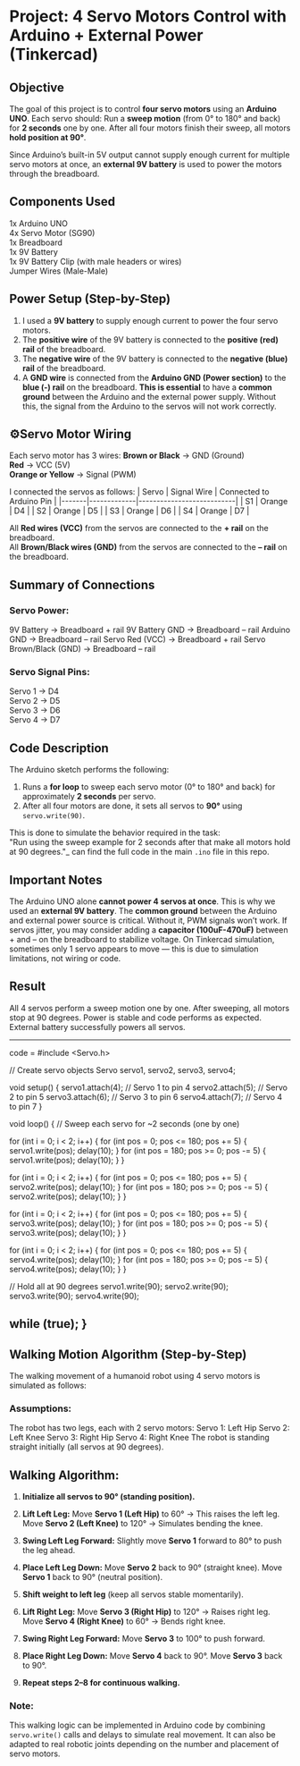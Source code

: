 # Project: 4 Servo Motors Control with Arduino + External Power (Tinkercad)
## Objective
The goal of this project is to control **four servo motors** using an **Arduino UNO**. Each servo should:
Run a **sweep motion** (from 0° to 180° and back) for **2 seconds** one by one.
After all four motors finish their sweep, all motors **hold position at 90°**.

Since Arduino’s built-in 5V output cannot supply enough current for multiple servo motors at once, an **external 9V battery** is used to power the motors through the breadboard.

## Components Used
1x Arduino UNO  
4x Servo Motor (SG90)  
1x Breadboard  
1x 9V Battery  
1x 9V Battery Clip (with male headers or wires)  
Jumper Wires (Male-Male)  

## Power Setup (Step-by-Step)

1. I used a **9V battery** to supply enough current to power the four servo motors.
2. The **positive wire** of the 9V battery is connected to the **positive (red) rail** of the breadboard.
3. The **negative wire** of the 9V battery is connected to the **negative (blue) rail** of the breadboard.
4. A **GND wire** is connected from the **Arduino GND (Power section)** to the **blue (-) rail** on the breadboard.
    **This is essential** to have a **common ground** between the Arduino and the external power supply. Without this, the signal from the Arduino to the servos will not work correctly.

## ⚙Servo Motor Wiring

Each servo motor has 3 wires:
**Brown or Black** → GND (Ground)  
**Red** → VCC (5V)  
**Orange or Yellow** → Signal (PWM)


I connected the servos as follows:
| Servo | Signal Wire | Connected to Arduino Pin |
|-------|-------------|---------------------------|
| S1    | Orange      | D4                        |
| S2    | Orange      | D5                        |
| S3    | Orange      | D6                        |
| S4    | Orange      | D7                        |

All **Red wires (VCC)** from the servos are connected to the **+ rail** on the breadboard.  
All **Brown/Black wires (GND)** from the servos are connected to the **– rail** on the breadboard.

## Summary of Connections

### Servo Power:
9V Battery → Breadboard + rail
9V Battery GND → Breadboard – rail
Arduino GND → Breadboard – rail
Servo Red (VCC) → Breadboard + rail
Servo Brown/Black (GND) → Breadboard – rail

### Servo Signal Pins:
Servo 1 → D4  
Servo 2 → D5  
Servo 3 → D6  
Servo 4 → D7

## Code Description

The Arduino sketch performs the following:

1. Runs a **for loop** to sweep each servo motor (0° to 180° and back) for approximately **2 seconds** per servo.
2. After all four motors are done, it sets all servos to **90°** using `servo.write(90)`.

This is done to simulate the behavior required in the task:  
"Run using the sweep example for 2 seconds after that make all motors hold at 90 degrees."_
 can find the full code in the main `.ino` file in this repo.

## Important Notes

The Arduino UNO alone **cannot power 4 servos at once**. This is why we used an **external 9V battery**.
The **common ground** between the Arduino and external power source is critical. Without it, PWM signals won’t work.
If servos jitter, you may consider adding a **capacitor (100uF-470uF)** between + and – on the breadboard to stabilize voltage.
On Tinkercad simulation, sometimes only 1 servo appears to move — this is due to simulation limitations, not wiring or code.

##  Result

All 4 servos perform a sweep motion one by one.
After sweeping, all motors stop at 90 degrees.
Power is stable and code performs as expected.
External battery successfully powers all servos.

------------------------
code = 
#include <Servo.h>

// Create servo objects
Servo servo1, servo2, servo3, servo4;

void setup() {
  servo1.attach(4);  // Servo 1 to pin 4
  servo2.attach(5);  // Servo 2 to pin 5
  servo3.attach(6);  // Servo 3 to pin 6
  servo4.attach(7);  // Servo 4 to pin 7
}

void loop() {
  // Sweep each servo for ~2 seconds (one by one)

  for (int i = 0; i < 2; i++) {
    for (int pos = 0; pos <= 180; pos += 5) {
      servo1.write(pos);
      delay(10);
    }
    for (int pos = 180; pos >= 0; pos -= 5) {
      servo1.write(pos);
      delay(10);
    }
  }

  for (int i = 0; i < 2; i++) {
    for (int pos = 0; pos <= 180; pos += 5) {
      servo2.write(pos);
      delay(10);
    }
    for (int pos = 180; pos >= 0; pos -= 5) {
      servo2.write(pos);
      delay(10);
    }
  }

  for (int i = 0; i < 2; i++) {
    for (int pos = 0; pos <= 180; pos += 5) {
      servo3.write(pos);
      delay(10);
    }
    for (int pos = 180; pos >= 0; pos -= 5) {
      servo3.write(pos);
      delay(10);
    }
  }

  for (int i = 0; i < 2; i++) {
    for (int pos = 0; pos <= 180; pos += 5) {
      servo4.write(pos);
      delay(10);
    }
    for (int pos = 180; pos >= 0; pos -= 5) {
      servo4.write(pos);
      delay(10);
    }
  }

  // Hold all at 90 degrees
  servo1.write(90);
  servo2.write(90);
  servo3.write(90);
  servo4.write(90);

  while (true);
}
-------------------------------------------------------

## Walking Motion Algorithm (Step-by-Step)

The walking movement of a humanoid robot using 4 servo motors is simulated as follows:

### Assumptions:
The robot has two legs, each with 2 servo motors:
Servo 1: Left Hip
Servo 2: Left Knee
Servo 3: Right Hip
Servo 4: Right Knee
 The robot is standing straight initially (all servos at 90 degrees).

## Walking Algorithm:

1. **Initialize all servos to 90° (standing position).**

2. **Lift Left Leg:**
    Move **Servo 1 (Left Hip)** to 60° → This raises the left leg.
    Move **Servo 2 (Left Knee)** to 120° → Simulates bending the knee.

3. **Swing Left Leg Forward:**
    Slightly move **Servo 1** forward to 80° to push the leg ahead.

4. **Place Left Leg Down:**
    Move **Servo 2** back to 90° (straight knee).
    Move **Servo 1** back to 90° (neutral position).

5. **Shift weight to left leg** (keep all servos stable momentarily).

6. **Lift Right Leg:**
  Move **Servo 3 (Right Hip)** to 120° → Raises right leg.
  Move **Servo 4 (Right Knee)** to 60° → Bends right knee.

7. **Swing Right Leg Forward:**
    Move **Servo 3** to 100° to push forward.

8. **Place Right Leg Down:**
    Move **Servo 4** back to 90°.
    Move **Servo 3** back to 90°.

9. **Repeat steps 2–8 for continuous walking.**

### Note:
This walking logic can be implemented in Arduino code by combining `servo.write()` calls and delays to simulate real movement. It can also be adapted to real robotic joints depending on the number and placement of servo motors.
